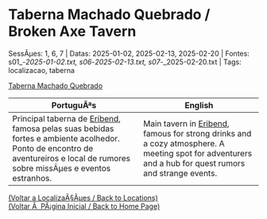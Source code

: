﻿
# Taberna Machado Quebrado / Broken Axe Tavern

SessÃµes: 1, 6, 7 | Datas: 2025-01-02, 2025-02-13, 2025-02-20 | Fontes: s01_-_2025-01-02.txt, s06_-_2025-02-13.txt, s07_-_2025-02-20.txt | Tags: localizacao, taberna

[Taberna Machado Quebrado](taberna_machado_quebrado.png)

| PortuguÃªs | English |
|-----------|---------|
| Principal taberna de [Eribend](eribend.md), famosa pelas suas bebidas fortes e ambiente acolhedor. Ponto de encontro de aventureiros e local de rumores sobre missÃµes e eventos estranhos. | Main tavern in [Eribend](eribend.md), famous for strong drinks and a cozy atmosphere. A meeting spot for adventurers and a hub for quest rumors and strange events. |

[(Voltar a LocalizaÃ§Ãµes / Back to Locations)](localizacoes.md)  
[(Voltar Ã  PÃ¡gina Inicial / Back to Home Page)](../../home.md)


























